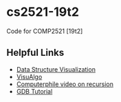 # cs2521-19t2
Code for COMP2521 [19t2]

## Helpful Links
- [Data Structure Visualization](https://www.cs.usfca.edu/~galles/visualization/Algorithms.html)
- [VisuAlgo](https://visualgo.net/en)
- [Computerphile video on recursion](https://www.youtube.com/watch?v=Mv9NEXX1VHc)
- [GDB Tutorial](https://www.youtube.com/watch?v=bWH-nL7v5F4)
